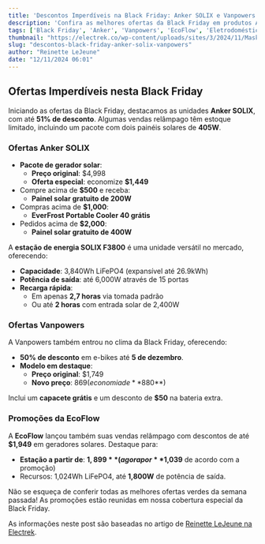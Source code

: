 ```yaml
---
title: 'Descontos Imperdíveis na Black Friday: Anker SOLIX e Vanpowers'
description: 'Confira as melhores ofertas da Black Friday em produtos Anker SOLIX e Vanpowers, além de promoções da EcoFlow.'
tags: ['Black Friday', 'Anker', 'Vanpowers', 'EcoFlow', 'Eletrodomésticos']
thumbnail: "https://electrek.co/wp-content/uploads/sites/3/2024/11/Mask_group_7_-tuya_3840x.jpeg?quality=82&strip=all&w=1600"
slug: "descontos-black-friday-anker-solix-vanpowers"
author: "Reinette LeJeune"
date: "12/11/2024 06:01"
---
```


## Ofertas Imperdíveis nesta Black Friday

Iniciando as ofertas da Black Friday, destacamos as unidades **Anker SOLIX**, com até **51% de desconto**. Algumas vendas relâmpago têm estoque limitado, incluindo um pacote com dois painéis solares de **405W**.

### Ofertas Anker SOLIX
- **Pacote de gerador solar**: 
  - **Preço original**: $4,998  
  - **Oferta especial**: economize **$1,449**
- Compre acima de **$500** e receba:  
  - **Painel solar gratuito de 200W**  
- Compras acima de **$1,000**:  
  - **EverFrost Portable Cooler 40 grátis**  
- Pedidos acima de **$2,000**:  
  - **Painel solar gratuito de 400W**  

A **estação de energia SOLIX F3800** é uma unidade versátil no mercado, oferecendo:
- **Capacidade**: 3,840Wh LiFePO4 (expansível até 26.9kWh)
- **Potência de saída**: até 6,000W através de 15 portas
- **Recarga rápida**: 
  - Em apenas **2,7 horas** via tomada padrão  
  - Ou até **2 horas** com entrada solar de 2,400W  

### Ofertas Vanpowers
A Vanpowers também entrou no clima da Black Friday, oferecendo:
- **50% de desconto** em e-bikes até **5 de dezembro**.
- **Modelo em destaque**:  
  - **Preço original**: $1,749 
  - **Novo preço**: $869 (economia de **$880**)  

Inclui um **capacete grátis** e um desconto de **$50** na bateria extra.

### Promoções da EcoFlow
A **EcoFlow** lançou também suas vendas relâmpago com descontos de até **$1,949** em geradores solares. Destaque para:
- **Estação a partir de**: **$1,899** (agora por **$1,039** de acordo com a promoção)
- Recursos: 1,024Wh LiFePO4, até **1,800W** de potência de saída.

Não se esqueça de conferir todas as melhores ofertas verdes da semana passada! As promoções estão reunidas em nossa cobertura especial da Black Friday.

As informações neste post são baseadas no artigo de [Reinette LeJeune na Electrek](https://electrek.co/2024/11/11/anker-solix-early-black-friday-vanpowers-ecoflow/).